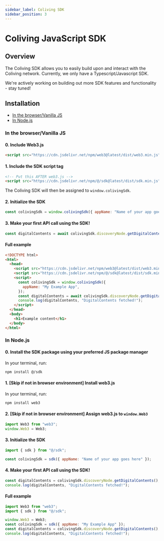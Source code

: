 ```yaml
---
sidebar_label: Coliving SDK
sidebar_position: 3
---
```


# Coliving JavaScript SDK

## Overview

The Coliving SDK allows you to easily build upon and interact with the Coliving network. Currently, we only have a Typescript/Javascript SDK.

We're actively working on building out more SDK features and functionality - stay tuned!

## Installation

- [In the browser/Vanilla JS](#in-the-browservanilla-js)
- [In Node.js](#in-nodejs)

### In the browser/Vanilla JS

#### 0. Include Web3.js

```html
<script src="https://cdn.jsdelivr.net/npm/web3@latest/dist/web3.min.js"></script>
```

#### 1. Include the SDK script tag

```html
<!-- Put this AFTER web3.js -->
<script src="https://cdn.jsdelivr.net/npm/@/sdk@latest/dist/sdk.min.js"></script>
```

The Coliving SDK will then be assigned to `window.colivingSdk`.

#### 2. Initialize the SDK

```js
const colivingSdk = window.colivingSdk({ appName: "Name of your app goes here" });
```

#### 3. Make your first API call using the SDK!

```js
const digitalContents = await colivingSdk.discoveryNode.getDigitalContents();
```

#### Full example

```html title="index.html"
<!DOCTYPE html>
<html>
  <head>
    <script src="https://cdn.jsdelivr.net/npm/web3@latest/dist/web3.min.js"></script>
    <script src="https://cdn.jsdelivr.net/npm/@/sdk@latest/dist/sdk.min.js"></script>
    <script>
      const colivingSdk = window.colivingSdk({
        appName: "My Example App",
      });
      const digitalContents = await colivingSdk.discoveryNode.getDigitalContents();
      console.log(digitalContents, "DigitalContents fetched!");
    </script>
  </head>
  <body>
    <h1>Example content</h1>
  </body>
</html>
```

### In Node.js

#### 0. Install the SDK package using your preferred JS package manager

In your terminal, run:

```bash
npm install @/sdk
```

#### 1. [Skip if not in browser environment] Install web3.js

In your terminal, run:

```bash
npm install web3
```

#### 2. [Skip if not in browser environment] Assign web3.js to `window.Web3`

```js
import Web3 from "web3";
window.Web3 = Web3;
```

#### 3. Initialize the SDK

```js
import { sdk } from "@/sdk";

const colivingSdk = sdk({ appName: "Name of your app goes here" });
```

#### 4. Make your first API call using the SDK!

```js
const digitalContents = colivingSdk.discoveryNode.getDigitalContents();
console.log(digitalContents, "DigitalContents fetched!");
```

#### Full example

```js title="app.js"
import Web3 from "web3";
import { sdk } from "@/sdk";

window.Web3 = Web3;
const colivingSdk = sdk({ appName: "My Example App" });
const digitalContents = colivingSdk.discoveryNode.getDigitalContents();
console.log(digitalContents, "DigitalContents fetched!");
```
